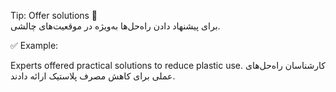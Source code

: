 Tip: Offer solutions 🧩
<br>
برای پیشنهاد دادن راه‌حل‌ها به‌ویژه در موقعیت‌های چالشی.

✅ Example:

Experts offered practical solutions to reduce plastic use.
کارشناسان راه‌حل‌های عملی برای کاهش مصرف پلاستیک ارائه دادند.

